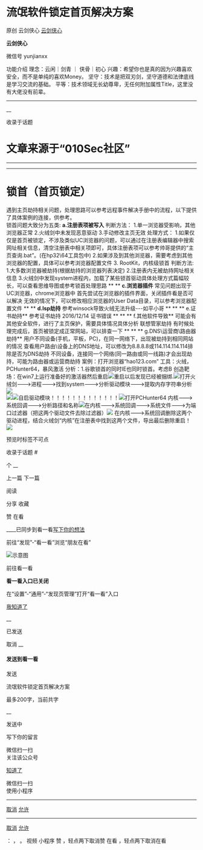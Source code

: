 #  流氓软件锁定首页解决方案

原创 云剑侠心  [ 云剑侠心 ](javascript:void\(0\);)

**云剑侠心** ![]()

微信号 yunjianxx

功能介绍 理念：云闲｜剑青 ｜ 侠骨｜初心 兴趣：希望你也是真的因为兴趣喜欢安全，而不是单纯的喜欢Money。
坚守：技术是把双刃剑，坚守道德和法律底线是学习交流的基础。 平等：技术领域无长幼尊卑，无任何附加属性Title，这里没有大佬没有前辈。

____

__

收录于话题

# **文章来源于“010Sec社区”**

* * *

 ****  

#  **锁首（首页锁定）**

遇到主页劫持相关问题，处理思路可以参考远程事件解决手册中的流程，以下提供了具体案例的连接，供参考。  
锁首问题大致分为五类:     **a.注册表项被写入**   判断方法：            1.单一浏览器受影响，其他浏览器正常
2.火绒剑中未发现恶意驱动            3.手动修改主页无效  处理方式：
1.如果仅仅是首页被锁定，不涉及类似UC浏览器的问题，可以通过在注册表编辑器中搜索网址相关信息，清空注册表中相关项即可，具体注册表项可以参考帅哥提供的“主页查询.bat”。(在hp32\64工具包中)
2.如果涉及到其他浏览器，需要考虑到其他浏览器的配置，具体可以参考浏览器配置文件              3\. RootKit，内核级锁首  判断方法:
1.大多数浏览器被劫持(根据劫持的浏览器列表决定)            2.注册表内无被劫持网址相关信息
3.火绒剑中发现system进程内，加载了某些锁首驱动具体处理方式篇幅较长，可以查看思维导图或参考锁首处理思路   **   ** **c.浏览器插件**
常见问题出现于UC浏览器，chrome浏览器中  首先尝试在浏览器的插件界面，关闭插件看是否可以解决  无效的情况下，可以修改相应浏览器的User
Data目录，可以参考浏览器配置文件 ** ** **d.lsp劫持**   参考winsock导致火绒无法升级---如平小哥 **    ** **
e.证书劫持**  参考证书劫持  2016/12/14 证书错误 **    ** ** f.其他软件导致**
可能会有其他安全软件，进行了主页保护，需要具体情况具体分析  联想管家劫持  有时候处理完成后，首页被锁定成正常网站，可以排查一下 **    ** **
g.DNS\运营商\路由器劫持**  用户不同设备(手机，平板，PC)，在同一网络下，出现被劫持到相同网站的情况
查看用户路由\设备上的DNS地址，可以修改为8.8.8.8或114.114.114.114排除是否为DNS劫持
不同设备，连接同一个网络(同一路由或同一线路)才会出现劫持，可能为路由器或运营商劫持  案例：打开浏览器“hao123.com”
工具：火绒，PCHunter64，暴风激活  分析：1.谷歌锁首的同时IE也同时锁首。考虑B
创造靶场：在win7上运行准备好的激活器然后重启![](https://raw.githubusercontent.com/tuchuang9/tc1/refs/heads/main/public/20210904215558.png)重启以后发现已经被捆绑.![](https://raw.githubusercontent.com/tuchuang9/tc1/refs/heads/main/public/20210904215603.png)打开火绒剑--->进程--->找到system--->分析驱动模块--->提取内存字符串分析![](https://raw.githubusercontent.com/tuchuang9/tc1/refs/heads/main/public/20210904215604.png)  
![](https://raw.githubusercontent.com/tuchuang9/tc1/refs/heads/main/public/20210904215605.png)![](https://raw.githubusercontent.com/tuchuang9/tc1/refs/heads/main/public/20210904215607.png)![]()自启驱动模块！！！！！！！！！！！！！![](https://raw.githubusercontent.com/tuchuang9/tc1/refs/heads/main/public/20210904215608.png)打开PCHunter64
内核--->系统回调--->分析路径和名称![](https://raw.githubusercontent.com/tuchuang9/tc1/refs/heads/main/public/20210904215609.png)在内核--->系统回调--->系统文件--->为端口过滤器（把这两个驱动文件去除过滤器）![](https://raw.githubusercontent.com/tuchuang9/tc1/refs/heads/main/public/20210904215611.png)
在内核--->系统回调删除这两个驱动进程，结合火绒剑“内核”在注册表中找到这两个文件，导出最后删除重启！![](https://raw.githubusercontent.com/tuchuang9/tc1/refs/heads/main/public/20210904215612.png)

预览时标签不可点

收录于话题 #

个 __

上一篇 下一篇

阅读

分享 收藏

赞 在看

____已同步到看一看[写下你的想法](javascript:;)

前往“发现”-“看一看”浏览“朋友在看”

![示意图](//res.wx.qq.com/mmbizwap/zh_CN/htmledition/images/pic/appmsg/pic_like_comment55871f.png)

前往看一看

**看一看入口已关闭**

在“设置”-“通用”-“发现页管理”打开“看一看”入口

[我知道了](javascript:;)

__

已发送

取消 __

####  发送到看一看

发送

流氓软件锁定首页解决方案

最多200字，当前共字

__

发送中

写下你的留言

微信扫一扫  
关注该公众号

[知道了](javascript:;)

微信扫一扫  
使用小程序

****

[取消](javascript:void\(0\);) [允许](javascript:void\(0\);)

****

[取消](javascript:void\(0\);) [允许](javascript:void\(0\);)

： ， 。 视频 小程序 赞 ，轻点两下取消赞 在看 ，轻点两下取消在看

